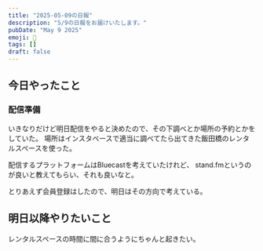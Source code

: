 ```yaml
---
title: "2025-05-09の日報"
description: "5/9の日報をお届けいたします。"
pubDate: "May 9 2025"
emoji: 🦊
tags: []
draft: false
---
```


## 今日やったこと

### 配信準備

いきなりだけど明日配信をやると決めたので、その下調べとか場所の予約とかをしていた。
場所はインスタベースで適当に調べてたら出てきた飯田橋のレンタルスペースを使った。

配信するプラットフォームはBluecastを考えていたけれど、
stand.fmというのが良いと教えてもらい、それも良いなと。

とりあえず会員登録はしたので、明日はその方向で考えている。

## 明日以降やりたいこと

レンタルスペースの時間に間に合うようにちゃんと起きたい。
